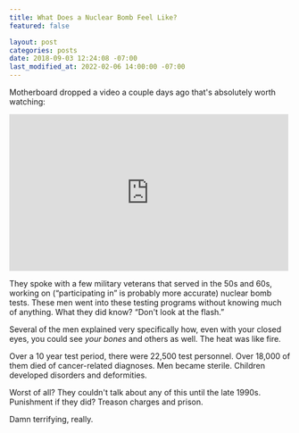 ```yaml
---
title: What Does a Nuclear Bomb Feel Like?
featured: false

layout: post
categories: posts
date: 2018-09-03 12:24:08 -07:00
last_modified_at: 2022-02-06 14:00:00 -07:00
---
```


Motherboard dropped a video a couple days ago that's absolutely worth watching:

<iframe loading="lazy" width="500" height="281" src="https://www.youtube.com/embed/Y__dxTaGEp0?feature=oembed" frameborder="0" allow="autoplay; encrypted-media" allowfullscreen=""></iframe>

They spoke with a few military veterans that served in the 50s and 60s, working on (“participating in” is probably more accurate) nuclear bomb tests. These men went into these testing programs without knowing much of anything. What they did know? “Don't look at the flash.”

Several of the men explained very specifically how, even with your closed eyes, you could see _your bones_ and others as well. The heat was like fire.

Over a 10 year test period, there were 22,500 test personnel. Over 18,000 of them died of cancer-related diagnoses. Men became sterile. Children developed disorders and deformities.

Worst of all? They couldn't talk about any of this until the late 1990s. Punishment if they did? Treason charges and prison.

Damn terrifying, really.

